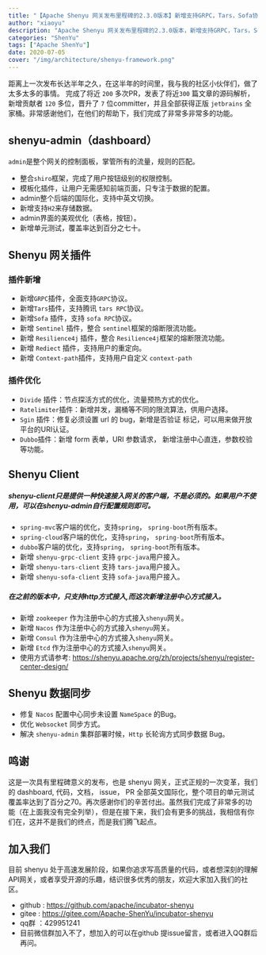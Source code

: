 ```yaml
---
title: "【Apache Shenyu 网关发布里程碑的2.3.0版本】新增支持GRPC，Tars，Sofa协议" 
author: "xiaoyu"
description: "Apache Shenyu 网关发布里程碑的2.3.0版本，新增支持GRPC，Tars，Sofa协议" 
categories: "ShenYu"
tags: ["Apache ShenYu"]
date: 2020-07-05
cover: "/img/architecture/shenyu-framework.png"
---  
```


距离上一次发布长达半年之久，在这半年的时间里，我与我的社区小伙伴们，做了太多太多的事情。
完成了将近 `200` 多次PR，发表了将近`300` 篇文章的源码解析，新增贡献者 `120` 多位，晋升了 `7` 位committer，并且全部获得正版 `jetbrains` 全家桶。非常感谢他们，在他们的帮助下，我们完成了非常多非常多的功能。

## shenyu-admin（dashboard）
`admin`是整个网关的控制面板，掌管所有的流量，规则的匹配。
- 整合`shiro`框架，完成了用户按钮级别的权限控制。
- 模板化插件，让用户无需感知前端页面，只专注于数据的配置。
- admin整个后端的国际化，支持中英文切换。
- 新增支持`H2`来存储数据。
- admin界面的美观优化（表格，按钮）。
- 新增单元测试，覆盖率达到百分之七十。

## Shenyu 网关插件
### 插件新增
- 新增`GRPC`插件，全面支持`GRPC`协议。
- 新增`Tars`插件，支持腾讯 `tars RPC`协议。
- 新增`Sofa` 插件，支持 `sofa RPC`协议。
- 新增 `Sentinel` 插件，整合 `sentinel`框架的熔断限流功能。
- 新增 `Resilience4j` 插件，整合 `Resilience4j`框架的熔断限流功能。
- 新增 `Rediect` 插件，支持用户的重定向。
- 新增 `Context-path`插件，支持用户自定义 `context-path`

### 插件优化
- `Divide` 插件：节点探活方式的优化，流量预热方式的优化。
- `Ratelimiter`插件：新增并发，漏桶等不同的限流算法，供用户选择。
- `Sgin` 插件：修复必须设置 url 的 bug，新增是否验证 标记，可以用来做开放平台的URI认证。
- `Dubbo`插件：新增 form 表单，URI 参数请求， 新增注册中心直连，参数校验等功能。

## Shenyu Client
##### shenyu-client只是提供一种快速接入网关的客户端，不是必须的。如果用户不使用，可以在shenyu-admin自行配置规则即可。
- `spring-mvc`客户端的优化，支持`spring`， `spring-boot`所有版本。
- `spring-cloud`客户端的优化，支持`spring`， `spring-boot`所有版本。
- `dubbo`客户端的优化，支持`spring`， `spring-boot`所有版本。
- 新增 `shenyu-grpc-client` 支持 `grpc-java`用户接入。
- 新增 `shenyu-tars-client` 支持 `tars-java`用户接入。
- 新增 `shenyu-sofa-client` 支持 `sofa-java`用户接入。

##### 在之前的版本中，只支持http方式接入,而这次新增注册中心方式接入。
- 新增 `zookeeper` 作为注册中心的方式接入`shenyu`网关。
- 新增 `Nacos` 作为注册中心的方式接入`shenyu`网关。
- 新增 `Consul` 作为注册中心的方式接入`shenyu`网关。
- 新增 `Etcd` 作为注册中心的方式接入`shenyu`网关。
- 使用方式请参考: https://shenyu.apache.org/zh/projects/shenyu/register-center-design/

## Shenyu 数据同步
- 修复 `Nacos` 配置中心同步未设置 `NameSpace` 的Bug。
- 优化 `Websocket` 同步方式。
- 解决 `shenyu-admin` 集群部署时候，`Http` 长轮询方式同步数据 Bug。

## 鸣谢
这是一次具有里程碑意义的发布，也是 shenyu 网关，正式正规的一次变革，我们的 dashboard, 代码，文档， issue， PR 全部英文国际化，整个项目的单元测试覆盖率达到了百分之70。再次感谢你们的辛苦付出。虽然我们完成了非常多的功能（在上面我没有完全列举），但是在接下来，我们会有更多的挑战，我相信有你们在，这并不是我们的终点，而是我们腾飞起点。

## 加入我们
目前 shenyu 处于高速发展阶段，如果你追求写高质量的代码，或者想深刻的理解API网关，或者享受开源的乐趣，结识很多优秀的朋友，欢迎大家加入我们的社区。
- github : https://github.com/apache/incubator-shenyu
- gitee :  https://gitee.com/Apache-ShenYu/incubator-shenyu
- qq群 ：429951241
- 目前微信群加入不了，想加入的可以在github 提issue留言，或者进入QQ群后再问。
